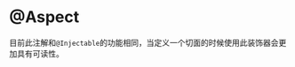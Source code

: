 # @Aspect <Badge type="tip" text="Class Decorator" />

目前此注解和`@Injectable`的功能相同，当定义一个切面的时候使用此装饰器会更加具有可读性。
